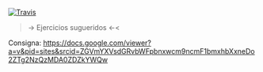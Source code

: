 [![Travis](https://travis-ci.org/fernandoq96/Juego_de_letras.svg?branch=master)]()

>-> Ejercicios sugueridos <-<

Consigna: https://docs.google.com/viewer?a=v&pid=sites&srcid=ZGVmYXVsdGRvbWFpbnxwcm9ncmF1bmxhbXxneDo2ZTg2NzQzMDA0ZDZkYWQw
